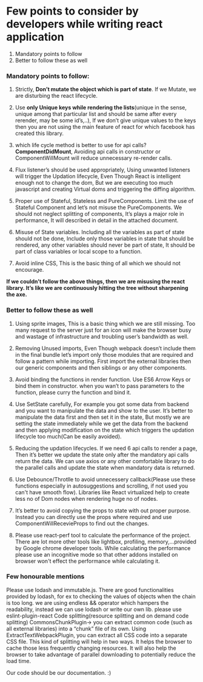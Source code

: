 

# Few points to consider by developers while writing react application 

1. Mandatory points to follow
2. Better to follow these as well

### Mandatory points to follow: 
1. Strictly, **Don’t mutate the object which is part of state**. If we Mutate, we are disturbing the react lifecycle. 
2. Use **only Unique keys while rendering the lists**(unique in the sense, unique among that particular list and should be same after every rerender, may be some id’s,..), If we don’t give unique values to the keys then you are not using the main feature of react for which facebook has created this library. 
3. which life cycle method is better to use for api calls? **ComponentDidMount**, Avoiding api calls in constructor or ComponentWillMount will reduce unnecessary re-render calls. 

4. Flux listener’s should be used appropriately, Using unwanted listeners will trigger the Updation lifecycle, Even Though React is intelligent enough not to change the dom, But we are executing too much javascript and creating Virtual doms and triggering the diffing algorithm. 
5. Proper use of Stateful, Stateless and PureComponents. Limit the use of Stateful Component and let’s not misuse the PureComponents. We should not neglect splitting of components, It’s plays a major role in performance, It will described in detail in the attached document.
 

6. Misuse of State variables. Including all the variables as part of state should not be done, Include only those variables in state that should be rendered, any other variables should never be part of state, It should be part of class variables or local scope to a function. 

7. Avoid inline CSS, This is the basic thing of all which we should not encourage. 


**If we couldn’t follow the above things, then we are misusing the react library. It’s like we are continuously hitting the tree without sharpening the axe.**


### Better to follow these as well
1. Using sprite images, This is a basic thing which we are still missing. Too many request to the server just for an icon will make the browser busy and wastage of infrastructure and troubling user’s bandwidth as well. 
 

2. Removing Unused imports, Even Though webpack doesn’t include them in the final bundle let’s import only those modules that are required and follow a pattern while importing. First import the external libraries then our generic components and then siblings or any other  components. 

3. Avoid binding the functions in render function. Use ES6 Arrow Keys or bind them in constructor. when you wan’t to pass parameters to the function, please curry the function and bind it. 

4. Use SetState carefully, For example you got some data from backend and you want to manipulate the data and show to the user. It’s better to manipulate the data first and then set it in the state, But mostly we are setting the state immediately while we get the data from the backend and then applying modification  on the state which triggers the updation lifecycle too much(Can be easily avoided).

5. Reducing the updation lifecycles. If we need 6 api calls to render a page, Then it’s better we update the state only after the mandatory api calls return the data. We can use axios or any other comfortable library to do the parallel calls and update the state when mandatory data is returned. 

6. Use Debounce/Throtlle to avoid unnecessery callback(Please use these functions especially in autosuggestions and scrolling, if not used you can't have smooth flow). Libraries like React virtualized help to create less no of Dom nodes when rendering huge no of nodes.

7. It’s better to avoid copying the props to state with out proper purpose. Instead you can directly use the props where required and use ComponentWillRecevieProps to find out the changes. 

8. Please use react-perf tool to calculate the performance of the project. There are lot more other tools like lightbox, profiling, memory,...provided by Google chrome developer tools. While calculating the performance please use an incognitive  mode so that other addons installed on browser won't effect the performance while calculating it.  



### Few honourable mentions 

Please use lodash and immutable.js. There are good functionalities provided by lodash, for ex to checking the values of objects when the chain is too long. we are using endless && operator which hampers the readability, instead we can use lodash or write our own lib. 
please use  eslint-plugin-react 
Code splitting(resource splitting and on demand code splitting)
CommonsChunkPlugin→  you can extract common code (such as all external libraries) into a “chunk” file of its own. 
Using ExtractTextWebpackPlugin, you can extract all CSS code into a separate CSS file.
This kind of splitting will help in two ways. It helps the browser to cache those less frequently changing resources. It will also help the browser to take advantage of parallel downloading to potentially reduce the load time.

Our code should be our documentation. :)

